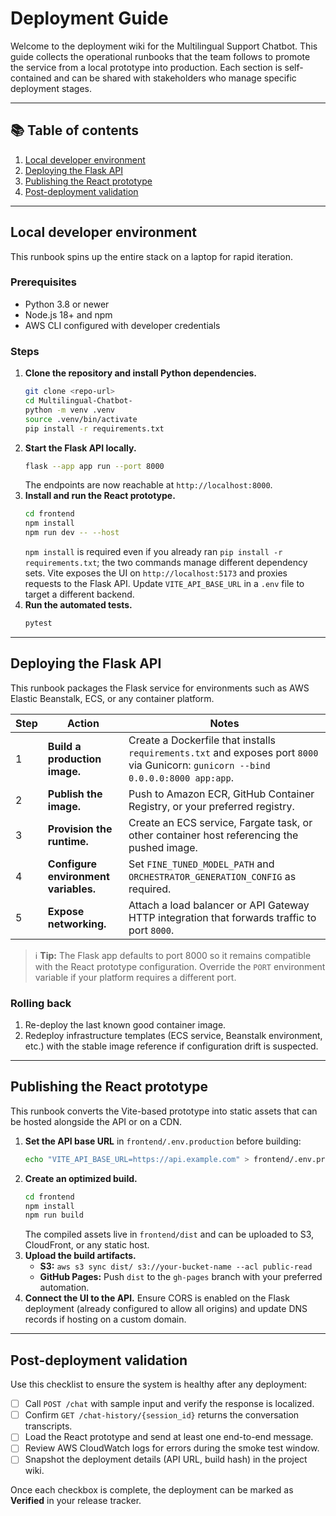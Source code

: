 # Deployment Guide

Welcome to the deployment wiki for the Multilingual Support Chatbot. This guide collects the operational runbooks that the team follows to promote the service from a local prototype into production. Each section is self-contained and can be shared with stakeholders who manage specific deployment stages.

---

## 📚 Table of contents

1. [Local developer environment](#local-developer-environment)
2. [Deploying the Flask API](#deploying-the-flask-api)
3. [Publishing the React prototype](#publishing-the-react-prototype)
4. [Post-deployment validation](#post-deployment-validation)

---

## Local developer environment

This runbook spins up the entire stack on a laptop for rapid iteration.

### Prerequisites

- Python 3.8 or newer
- Node.js 18+ and npm
- AWS CLI configured with developer credentials

### Steps

1. **Clone the repository and install Python dependencies.**
   ```bash
   git clone <repo-url>
   cd Multilingual-Chatbot-
   python -m venv .venv
   source .venv/bin/activate
   pip install -r requirements.txt
   ```
2. **Start the Flask API locally.**
   ```bash
   flask --app app run --port 8000
   ```
   The endpoints are now reachable at `http://localhost:8000`.
3. **Install and run the React prototype.**
   ```bash
   cd frontend
   npm install
   npm run dev -- --host
   ```
   `npm install` is required even if you already ran `pip install -r requirements.txt`; the two commands manage different dependency sets. Vite exposes the UI on `http://localhost:5173` and proxies requests to the Flask API. Update `VITE_API_BASE_URL` in a `.env` file to target a different backend.
4. **Run the automated tests.**
   ```bash
   pytest
   ```

---

## Deploying the Flask API

This runbook packages the Flask service for environments such as AWS Elastic Beanstalk, ECS, or any container platform.

| Step | Action | Notes |
| ---- | ------ | ----- |
| 1 | **Build a production image.** | Create a Dockerfile that installs `requirements.txt` and exposes port `8000` via Gunicorn: `gunicorn --bind 0.0.0.0:8000 app:app`. |
| 2 | **Publish the image.** | Push to Amazon ECR, GitHub Container Registry, or your preferred registry. |
| 3 | **Provision the runtime.** | Create an ECS service, Fargate task, or other container host referencing the pushed image. |
| 4 | **Configure environment variables.** | Set `FINE_TUNED_MODEL_PATH` and `ORCHESTRATOR_GENERATION_CONFIG` as required. |
| 5 | **Expose networking.** | Attach a load balancer or API Gateway HTTP integration that forwards traffic to port `8000`. |

> ℹ️ **Tip:** The Flask app defaults to port 8000 so it remains compatible with the React prototype configuration. Override the `PORT` environment variable if your platform requires a different port.

### Rolling back

1. Re-deploy the last known good container image.
2. Redeploy infrastructure templates (ECS service, Beanstalk environment, etc.) with the stable image reference if configuration drift is suspected.

---

## Publishing the React prototype

This runbook converts the Vite-based prototype into static assets that can be hosted alongside the API or on a CDN.

1. **Set the API base URL** in `frontend/.env.production` before building:
   ```bash
   echo "VITE_API_BASE_URL=https://api.example.com" > frontend/.env.production
   ```
2. **Create an optimized build.**
   ```bash
   cd frontend
   npm install
   npm run build
   ```
   The compiled assets live in `frontend/dist` and can be uploaded to S3, CloudFront, or any static host.
3. **Upload the build artifacts.**
   - **S3:** `aws s3 sync dist/ s3://your-bucket-name --acl public-read`
   - **GitHub Pages:** Push `dist` to the `gh-pages` branch with your preferred automation.
4. **Connect the UI to the API.** Ensure CORS is enabled on the Flask deployment (already configured to allow all origins) and update DNS records if hosting on a custom domain.

---

## Post-deployment validation

Use this checklist to ensure the system is healthy after any deployment:

- [ ] Call `POST /chat` with sample input and verify the response is localized.
- [ ] Confirm `GET /chat-history/{session_id}` returns the conversation transcripts.
- [ ] Load the React prototype and send at least one end-to-end message.
- [ ] Review AWS CloudWatch logs for errors during the smoke test window.
- [ ] Snapshot the deployment details (API URL, build hash) in the project wiki.

Once each checkbox is complete, the deployment can be marked as **Verified** in your release tracker.
